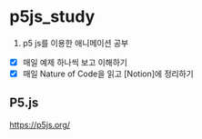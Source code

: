 # p5js_study

1. p5 js를 이용한 애니메이션 공부

-   [x] 매일 예제 하나씩 보고 이해하기
-   [x] 매일 Nature of Code을 읽고 [Notion]에 정리하기

## P5.js

https://p5js.org/
